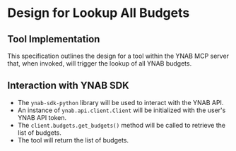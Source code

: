 # Design for Lookup All Budgets

## Tool Implementation

This specification outlines the design for a tool within the YNAB MCP server that, when invoked, will trigger the lookup of all YNAB budgets.

## Interaction with YNAB SDK

- The `ynab-sdk-python` library will be used to interact with the YNAB API.
- An instance of `ynab.api.client.Client` will be initialized with the user's YNAB API token.
- The `client.budgets.get_budgets()` method will be called to retrieve the list of budgets.
- The tool will return the list of budgets.
